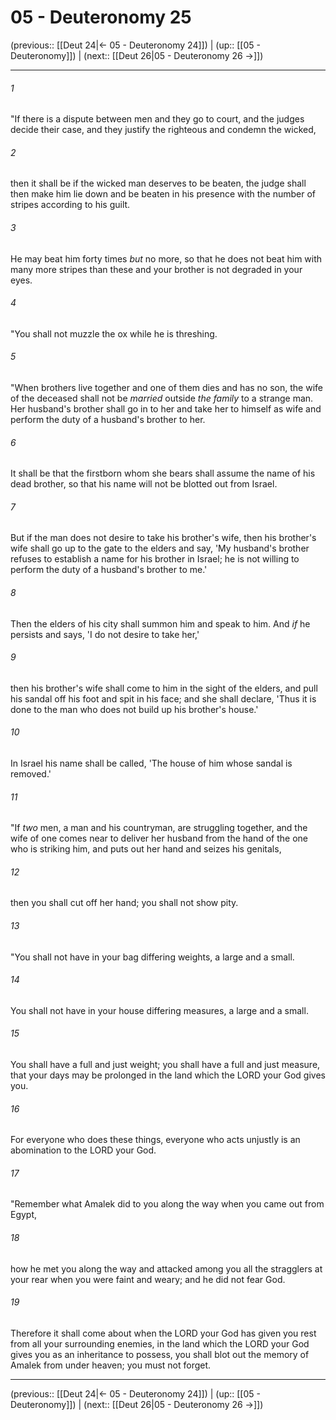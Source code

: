 # 05 - Deuteronomy 25

(previous:: [[Deut 24|← 05 - Deuteronomy 24]]) | (up:: [[05 - Deuteronomy]]) | (next:: [[Deut 26|05 - Deuteronomy 26 →]])

***


###### 1 
"If there is a dispute between men and they go to court, and the judges decide their case, and they justify the righteous and condemn the wicked, 

###### 2 
then it shall be if the wicked man deserves to be beaten, the judge shall then make him lie down and be beaten in his presence with the number of stripes according to his guilt. 

###### 3 
He may beat him forty times _but_ no more, so that he does not beat him with many more stripes than these and your brother is not degraded in your eyes. 

###### 4 
"You shall not muzzle the ox while he is threshing. 

###### 5 
"When brothers live together and one of them dies and has no son, the wife of the deceased shall not be _married_ outside _the family_ to a strange man. Her husband's brother shall go in to her and take her to himself as wife and perform the duty of a husband's brother to her. 

###### 6 
It shall be that the firstborn whom she bears shall assume the name of his dead brother, so that his name will not be blotted out from Israel. 

###### 7 
But if the man does not desire to take his brother's wife, then his brother's wife shall go up to the gate to the elders and say, 'My husband's brother refuses to establish a name for his brother in Israel; he is not willing to perform the duty of a husband's brother to me.' 

###### 8 
Then the elders of his city shall summon him and speak to him. And _if_ he persists and says, 'I do not desire to take her,' 

###### 9 
then his brother's wife shall come to him in the sight of the elders, and pull his sandal off his foot and spit in his face; and she shall declare, 'Thus it is done to the man who does not build up his brother's house.' 

###### 10 
In Israel his name shall be called, 'The house of him whose sandal is removed.' 

###### 11 
"If _two_ men, a man and his countryman, are struggling together, and the wife of one comes near to deliver her husband from the hand of the one who is striking him, and puts out her hand and seizes his genitals, 

###### 12 
then you shall cut off her hand; you shall not show pity. 

###### 13 
"You shall not have in your bag differing weights, a large and a small. 

###### 14 
You shall not have in your house differing measures, a large and a small. 

###### 15 
You shall have a full and just weight; you shall have a full and just measure, that your days may be prolonged in the land which the LORD your God gives you. 

###### 16 
For everyone who does these things, everyone who acts unjustly is an abomination to the LORD your God. 

###### 17 
"Remember what Amalek did to you along the way when you came out from Egypt, 

###### 18 
how he met you along the way and attacked among you all the stragglers at your rear when you were faint and weary; and he did not fear God. 

###### 19 
Therefore it shall come about when the LORD your God has given you rest from all your surrounding enemies, in the land which the LORD your God gives you as an inheritance to possess, you shall blot out the memory of Amalek from under heaven; you must not forget.

***

(previous:: [[Deut 24|← 05 - Deuteronomy 24]]) | (up:: [[05 - Deuteronomy]]) | (next:: [[Deut 26|05 - Deuteronomy 26 →]])
